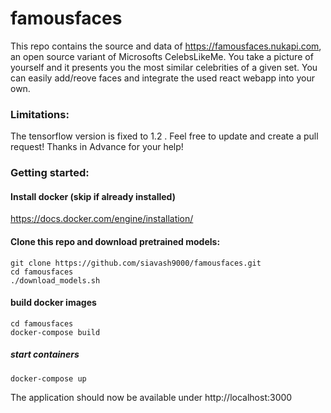 # famousfaces

This repo contains the source and data of https://famousfaces.nukapi.com, an open source variant of Microsofts CelebsLikeMe. 
You take a picture of yourself and it presents you the most similar celebrities of a given set. 
You can easily add/reove faces and integrate the used react webapp into your own.

### Limitations:

The tensorflow version is fixed to 1.2 . Feel free to update and create a pull request! Thanks in Advance for your help!

### Getting started:

#### Install docker (skip if already installed)
https://docs.docker.com/engine/installation/

#### Clone this repo and download pretrained models:
```
git clone https://github.com/siavash9000/famousfaces.git
cd famousfaces
./download_models.sh
```

#### build docker images
```
cd famousfaces
docker-compose build
```

##### start containers
```
docker-compose up
```

The application should now be available under http://localhost:3000
